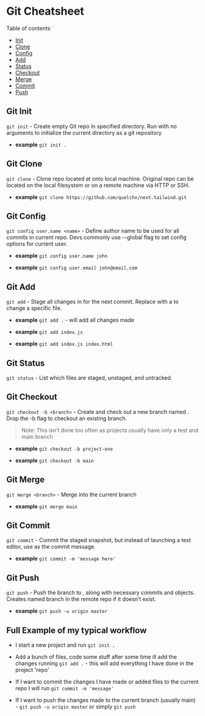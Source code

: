 # Git Cheatsheet

Table of contents

- [Init](#git-init)
- [Clone](#git-clone)
- [Config](#git-config)
- [Add](#git-add)
- [Status](#git-status)
- [Checkout](#git-checkout)
- [Merge](#git-merge)
- [Commit](#git-commit)
- [Push](#git-push)

## Git Init

`git init` - Create empty Git repo in specified directory. Run with no
arguments to initialize the current directory as a git repository

- **example** `git init .`

## Git Clone

`git clone` - Clone repo located at <repo> onto local machine. Original repo can be
located on the local filesystem or on a remote machine via HTTP or SSH.

- **example** `git clone https://github.com/quelchx/next.tailwind.git`

## Git Config

`git config user.name <name>` - Define author name to be used for all commits in current repo. Devs
commonly use --global flag to set config options for current user.

- **example** `git config user.name john`

- **example** `git config user.email john@email.com`

## Git Add

`git add` - Stage all changes in <directory> for the next commit.
Replace <directory> with a <file> to change a specific file.

- **example** `git add .` - will add all changes made

- **example** `git add index.js`

- **example** `git add index.js index.html`

## Git Status

`git status` - List which files are staged, unstaged, and untracked.

## Git Checkout

`git checkout -b <branch>` - Create and check out a new branch named <branch>.
Drop the -b flag to checkout an existing branch.

> Note: This isn't done too often as projects usually have only a test and main branch

- **example** `git checkout -b project-one`

- **example** `git checkout -b main`

## Git Merge

`git merge <branch>` - Merge <branch> into the current branch

- **example** `git merge main`

## Git Commit

`git commit` - Commit the staged snapshot, but instead of launching
a text editor, use <message> as the commit message.

- **example** `git commit -m 'message here'`

## Git Push

`git push` - Push the branch to <remote>, along with necessary commits and
objects. Creates named branch in the remote repo if it doesn’t exist.

- **example** `git push -u origin master`

## Full Example of my typical workflow

- I start a new project and run `git init .`

- Add a bunch of files, code some stuff after some time ill add the changes running `git add .` - this will add everything I have done in the project 'repo'

- If I want to commit the changes I have made or added files to the current repo I will run `git commit -m 'message'`

- If I want to push the changes made to the current branch (usually main) - `git push -u origin master` or simply `git push`
